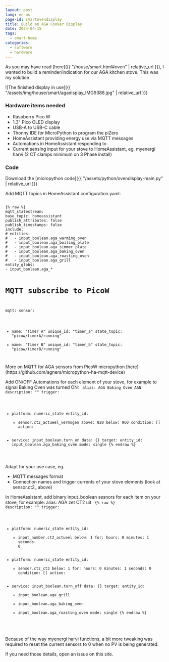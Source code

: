 ```yaml
---
layout: post
lang: en-us
page-id: smartovendisplay
title: Build an AGA Cooker Display
date: 2024-04-15
tags:
  - smart-home
categories:
  - software
  - hardware
---
```


As you may have read [here]({{ "/house/smart.html#oven" | relative_url }}), I wanted to build a reminder/indication for our AGA kitchen stove.
This was my solution.

![The finished display in use]({{ "/assets/img/house/smart/agadisplay_IMG9388.jpg" | relative_url }})

### Hardware items needed

- Raspberry Pico W
- 1.3" Pico OLED display
- USB-A to USB-C cable
- Thonny IDE for MicroPython to program the piZero
- HomeAssistant providing energy use via MQTT messages
- Automations in HomeAssistant responding to
- Current sensing input for your stove to HomeAssistant, eg. myenergi harvi (2 CT clamps minimum on 3 Phase install)

### Code

Download the [micropython code]({{ "/assets/python/ovendisplay-main.py" | relative_url }})

Add MQTT topics in HomeAssistant configuration.yaml:

<code>
{% raw %}
mqtt_statestream:
base_topic: homeassistant
publish_attributes: false
publish_timestamps: false
include:
# entities:
#   - input_boolean.aga_warming_oven
#   - input_boolean.aga_boiling_plate
#   - input_boolean.aga_simmer_plate
#   - input_boolean.aga_baking_oven
#   - input_boolean.aga_roasting_oven
#   - input_boolean.aga_grill
entity_globs:
- input_boolean.aga_*

# MQTT subscribe to PicoW
mqtt:
sensor:
- name: "Timer A"
unique_id: "timer_a"
state_topic: "picow/timerA/running"
- name: "Timer B"
unique_id: "timer_b"
state_topic: "picow/timerB/running"
</code>
More on MQTT for AGA sensors from PicoW micropython [here](https://github.com/agners/micropython-ha-mqtt-device)

Add ON/OFF Automations for each element of your stove, for example to signal Baking Oven was turned ON:
<code>
alias: AGA Baking Oven AAN
description: ""
trigger:
- platform: numeric_state
  entity_id:
  - sensor.ct2_actueel_vermogen
    above: 820
    below: 960
    condition: []
    action:
- service: input_boolean.turn_on
  data: {}
  target:
  entity_id: input_boolean.aga_baking_oven
  mode: single
{% endraw %}
</code>

Adapt for your use case, eg.
- MQTT messages format
- Connection names and trigger currents of your stove elements (look at sensor.ct2_ above)

In HomeAssistant, add binary input_boolean sesnors for each item on your stove, for example:
alias: AGA zet CT2 uit
<code>
{% raw %}
description: ""
trigger:
- platform: numeric_state
  entity_id:
  - input_number.ct2_actueel
    below: 1
    for:
    hours: 0
    minutes: 1
    seconds: 0
- platform: numeric_state
  entity_id:
  - sensor.ct2_ct3
    below: 1
    for:
    hours: 0
    minutes: 1
    seconds: 0
    condition: []
    action:
- service: input_boolean.turn_off
  data: {}
  target:
  entity_id:
  - input_boolean.aga_grill
  - input_boolean.aga_baking_oven
  - input_boolean.aga_roasting_oven
  mode: single
{% endraw %}
</code>

Because of the way [myenergi harvi](https://www.myenergi.com/product/harvi/) functions, a bit more tweaking was required to reset the current sensors to 0 when no PV is being generated.

If you need those details, open an issue on this site.
